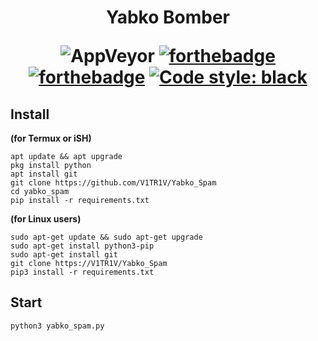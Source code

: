 <h1 align="center">Yabko Bomber

![AppVeyor](https://camo.githubusercontent.com/f357f6c21531fe361e8a3f198619241772b0d753be861acdfef17181f56eb643/68747470733a2f2f696d672e736869656c64732e696f2f6170707665796f722f6275696c642f6261746973637566662f6475706c6f2d626f6d6265723f7374796c653d666f722d7468652d6261646765)
[![forthebadge](https://forthebadge.com/images/badges/built-with-love.svg)](https://forthebadge.com)
[![forthebadge](https://forthebadge.com/images/badges/open-source.svg)](https://forthebadge.com)
[![Code style: black](https://img.shields.io/badge/code%20style-black-000000.svg?style=for-the-badge)](https://github.com/psf/black)

</h1>


## Install 
**(for Termux or iSH)**
```
apt update && apt upgrade
pkg install python
apt install git
git clone https://github.com/V1TR1V/Yabko_Spam
cd yabko_spam
pip install -r requirements.txt
```
**(for Linux users)**
```
sudo apt-get update && sudo apt-get upgrade
sudo apt-get install python3-pip
sudo apt-get install git
git clone https://V1TR1V/Yabko_Spam
pip3 install -r requirements.txt
```

## Start
```
python3 yabko_spam.py
```




